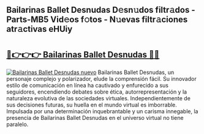 ## Bailarinas Ballet Desnudas D𝚎sn𝚞dos filtr𝚊dos - Parts-MB5 Vid𝚎os f𝚘tos - N𝚞evas filtr𝚊ciones atr𝚊ctivas eHUiy

# <h2><a href="http://mbawfh.tromn.icu/?c=Bailarinas+Ballet+Desnudas">🔗👉👉👉 Bailarinas Ballet Desnudas 🔗🔗</a></h2>

[![Bailarinas Ballet Desnudas nuevo](https://i.imgur.com/pEAQMta.gif)](http://mbawfh.tromn.icu/?c=Bailarinas+Ballet+Desnudas)
Bailarinas Ballet Desnudas, un personaje complejo y polarizador, elude la comprensión fácil. Su innovador estilo de comunicación en línea ha cautivado y enfurecido a sus seguidores, encendiendo debates sobre ética, autorrepresentación y la naturaleza evolutiva de las sociedades virtuales. Independientemente de sus decisiones futuras, su huella en el mundo virtual es imborrable. Impulsada por una determinación inquebrantable y un carisma innegable, la presencia de Bailarinas Ballet Desnudas en el universo virtual no tiene paralelo.
